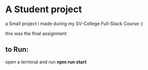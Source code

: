 # A Student project

a Small project i made during my SV-College Full-Stack Course :)

this was the final assignment

## to Run:

open a terminal and run **npm run start**
